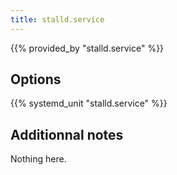 ```yaml
---
title: stalld.service
---
```


{{% provided_by "stalld.service" %}}

## Options

{{% systemd_unit "stalld.service" %}}

## Additionnal notes

Nothing here.